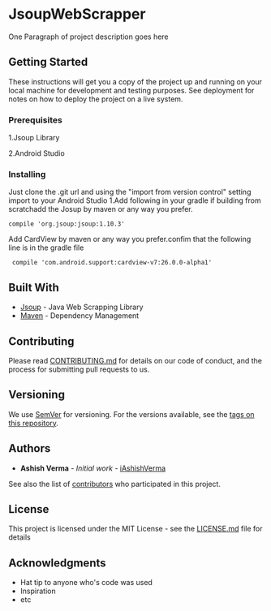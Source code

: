 # JsoupWebScrapper

One Paragraph of project description goes here

## Getting Started

These instructions will get you a copy of the project up and running on your local machine for development and testing purposes. See deployment for notes on how to deploy the project on a live system.

### Prerequisites

1.Jsoup Library

2.Android Studio

### Installing

Just clone the .git url and using the "import from version control" setting import to your Android Studio
1.Add following in your gradle if building from scratchadd the Josup by maven or any way you prefer.
 

```
compile 'org.jsoup:jsoup:1.10.3'
```

Add CardView  by maven or any way you prefer.confim that the following line is in the gradle file
  

```
 compile 'com.android.support:cardview-v7:26.0.0-alpha1'
```

## Built With

* [Jsoup](jsoup.org) - Java Web Scrapping Library
* [Maven](https://maven.apache.org/) - Dependency Management


## Contributing

Please read [CONTRIBUTING.md](https://gist.github.com/PurpleBooth/b24679402957c63ec426) for details on our code of conduct, and the process for submitting pull requests to us.

## Versioning

We use [SemVer](http://semver.org/) for versioning. For the versions available, see the [tags on this repository](https://github.com/your/project/tags). 

## Authors

* **Ashish Verma** - *Initial work* - [iAshishVerma](https://github.com/iAshishVerma)

See also the list of [contributors](https://github.com/your/project/contributors) who participated in this project.

## License

This project is licensed under the MIT License - see the [LICENSE.md](LICENSE.md) file for details

## Acknowledgments

* Hat tip to anyone who's code was used
* Inspiration
* etc
